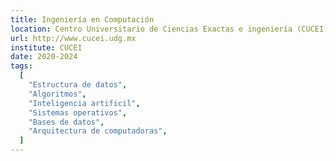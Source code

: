 ```yaml
---
title: Ingeniería en Computación 
location: Centro Universitario de Ciencias Exactas e ingeniería (CUCEI)
url: http://www.cucei.udg.mx
institute: CUCEI
date: 2020-2024
tags:
  [
    "Estructura de datos",
    "Algoritmos",
    "Inteligencia artificil",
    "Sistemas operativos",
    "Bases de datos",
    "Arquitectura de computadoras",
  ]
---
```

